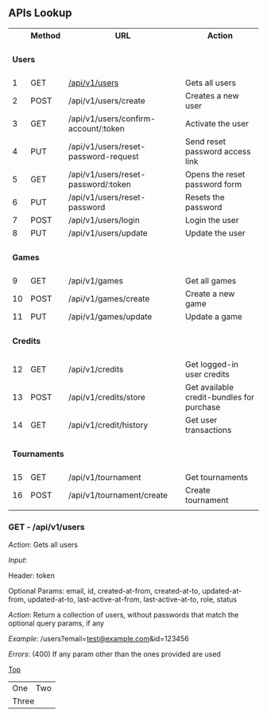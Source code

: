 ## APIs Lookup

<table>
  <tr>
    <th></th>
    <th>Method</th>
    <th>URL</th>
    <th>Action</th>
  </tr>
  <tr>
    <td lign="center" colspan="4"><h4>Users</h4></td>
  </tr>
  <tr>
    <td>1</td>
    <td>GET</td>
    <td><a href="/get---apiv1users">/api/v1/users</a></td>
    <td>Gets all users</td>
  </tr>
  <tr>
    <td>2</td>
    <td>POST</td>
    <td>/api/v1/users/create</td>
    <td>Creates a new user</td>
  </tr>
  <tr>
    <td>3</td>
    <td>GET</td>
    <td>/api/v1/users/confirm-account/:token</td>
    <td>Activate the user</td>
  </tr>
  <tr>
    <td>4</td>
    <td>PUT</td>
    <td>/api/v1/users/reset-password-request</td>
    <td>Send reset password access link</td>
  </tr>
  <tr>
    <td>5</td>
    <td>GET</td>
    <td>/api/v1/users/reset-password/:token</td>
    <td>Opens the reset password form</td>
  </tr>
  <tr>
    <td>6</td>
    <td>PUT</td>
    <td>/api/v1/users/reset-password</td>
    <td>Resets the password</td>
  </tr>
  <tr>
    <td>7</td>
    <td>POST</td>
    <td>/api/v1/users/login</td>
    <td>Login the user</td>
  </tr>
  <tr>
    <td>8</td>
    <td>PUT</td>
    <td>/api/v1/users/update</td>
    <td>Update the user</td>
  </tr>
  <tr>
    <td lign="center" colspan="4"><h4>Games</h4></td>
  </tr>
  <tr>
    <td>9</td>
    <td>GET</td>
    <td>/api/v1/games</td>
    <td>Get all games</td>
  </tr>
  <tr>
    <td>10</td>
    <td>POST</td>
    <td>/api/v1/games/create</td>
    <td>Create a new game</td>
  </tr>
  <tr>
    <td>11</td>
    <td>PUT</td>
    <td>/api/v1/games/update</td>
    <td>Update a game</td>
  </tr>
  <tr>
    <td lign="center" colspan="4"><h4>Credits</h4></td>
  </tr>
  <tr>
    <td>12</td>
    <td>GET</td>
    <td>/api/v1/credits</td>
    <td>Get logged-in user credits</td>
  </tr>
  <tr>
    <td>13</td>
    <td>POST</td>
    <td>/api/v1/credits/store</td>
    <td>Get available credit-bundles for purchase</td>
  </tr>
  <tr>
    <td>14</td>
    <td>GET</td>
    <td>/api/v1/credit/history</td>
    <td>Get user transactions</td>
  </tr>
  <tr>
    <td lign="center" colspan="4"><h4>Tournaments</h4></td>
  </tr>
  <tr>
    <td>15</td>
    <td>GET</td>
    <td>/api/v1/tournament</td>
    <td>Get tournaments</td>
  </tr>
  <tr>
    <td>16</td>
    <td>POST</td>
    <td>/api/v1/tournament/create</td>
    <td>Create tournament</td>
  </tr>
  <tr>
    <td colspan="4"></td>
  </tr>
</table>


### GET - /api/v1/users

_Action_: Gets all users

_Input_:

Header: token

Optional Params: email, id, created-at-from, created-at-to, updated-at-from, updated-at-to, last-active-at-from, last-active-at-to, role, status

_Action_: Return a collection of users, without passwords that match the optional query params, if any

_Example_: /users?email=test@example.com&id=123456

_Errors_: (400) If any param other than the ones provided are used


[Top](#apis-lookup)


<table>
  <tr>
    <td>One</td>
    <td>Two</td>
  </tr>
  <tr>
    <td colspan="2">Three</td>
  </tr>
</table>


